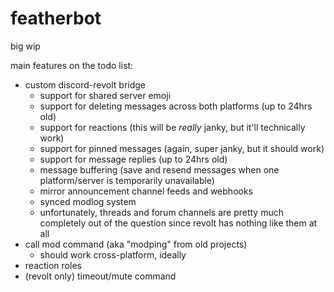 # featherbot
big wip

main features on the todo list:
- custom discord-revolt bridge
    - support for shared server emoji
    - support for deleting messages across both platforms (up to 24hrs old)
    - support for reactions (this will be *really* janky, but it'll technically work)
    - support for pinned messages (again, super janky, but it should work)
    - support for message replies (up to 24hrs old)
    - message buffering (save and resend messages when one platform/server is temporarily unavailable)
    - mirror announcement channel feeds and webhooks
    - synced modlog system
    - unfortunately, threads and forum channels are pretty much completely out of the question since revolt has nothing like them at all
- call mod command (aka "modping" from old projects)
    - should work cross-platform, ideally
- reaction roles
- (revolt only) timeout/mute command

